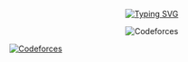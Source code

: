 <p align="center">
  <a href="https://git.io/typing-svg">
    <picture>
      <source media="(prefers-color-scheme: light)" srcset="https://readme-typing-svg.demolab.com?font=Fira+Code&pause=1000&color=0E0E0E&center=true&vCenter=true&width=435&lines=Welcome!;I'm+Osmar+Hernandez%2C+a+CS+Student">
      <source media="(prefers-color-scheme: dark)" srcset="https://readme-typing-svg.demolab.com?font=Fira+Code&pause=1000&color=F3F3F3&center=true&vCenter=true&width=435&lines=Welcome!;I'm+Osmar+Hernandez%2C+a+CS+Student">
      <img alt="Typing SVG" src="https://readme-typing-svg.demolab.com?font=Fira+Code&pause=1000&color=0E0E0E&center=true&vCenter=true&width=435&lines=Welcome!;I'm+Osmar+Hernandez%2C+a+CS+Student">
    </picture>
  </a>
</p>

<p align="center">
  <img alt="Codeforces" src="https://img.shields.io/badge/Codeforces-000000?style=for-the-badge&logo=codeforces&logoColor=FFFFFF&link=https%3A%2F%2Fcodeforces.com%2Fprofile%2FRiderStorm79">
</p>

[![Codeforces](https://img.shields.io/badge/Codeforces-000000?style=for-the-badge&logo=codeforces&logoColor=FFFFFF)](https://codeforces.com/profile/RiderStorm79)
